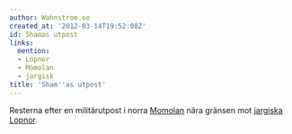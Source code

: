 ```yaml
---
author: Wahnstrom.se
created_at: '2012-03-14T19:52:08Z'
id: Shamas utpost
links:
  mention:
  - Lopnor
  - Momolan
  - jargisk
title: 'Sham''as utpost'
---
```


Resterna efter en militärutpost i norra [Momolan] nära gränsen mot [jargiska][] [Lopnor].

  [Momolan]: Momolan
  [jargiska]: jargisk
  [Lopnor]: Lopnor